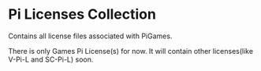 # Pi Licenses Collection
Contains all license files associated with PiGames.

There is only Games Pi License(s) for now. It will contain other licenses(like V-Pi-L and SC-Pi-L) soon.
